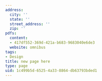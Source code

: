 ```yaml
---
address:
  city: ''
  state: ''
  street_address: ''
  zip: ''
pdfs:
  content:
  - 417df552-369d-421a-b683-9683040e6de3
  website: omnibus
tags:
- Design
title: new page here
type: page
uid: 1c499b5d-6525-4a33-8864-db63793bded1
---
```

